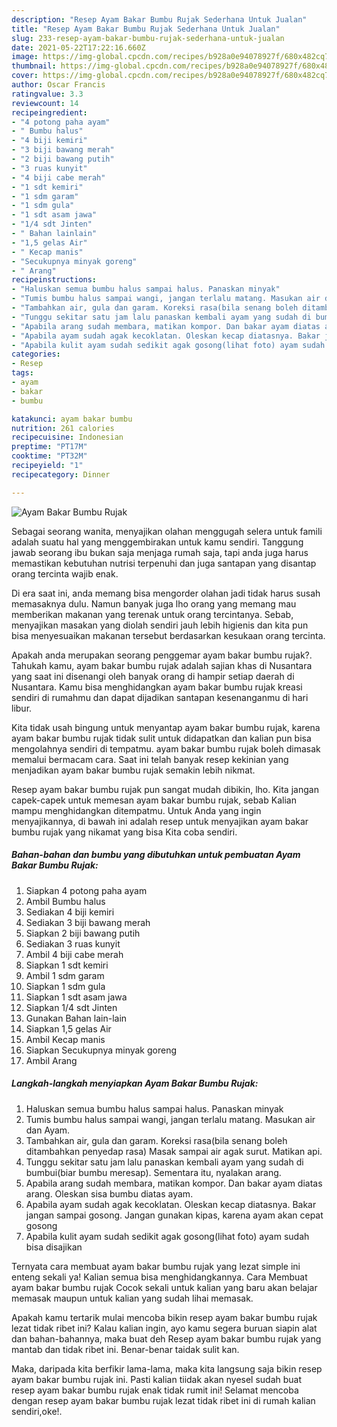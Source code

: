 ```yaml
---
description: "Resep Ayam Bakar Bumbu Rujak Sederhana Untuk Jualan"
title: "Resep Ayam Bakar Bumbu Rujak Sederhana Untuk Jualan"
slug: 233-resep-ayam-bakar-bumbu-rujak-sederhana-untuk-jualan
date: 2021-05-22T17:22:16.660Z
image: https://img-global.cpcdn.com/recipes/b928a0e94078927f/680x482cq70/ayam-bakar-bumbu-rujak-foto-resep-utama.jpg
thumbnail: https://img-global.cpcdn.com/recipes/b928a0e94078927f/680x482cq70/ayam-bakar-bumbu-rujak-foto-resep-utama.jpg
cover: https://img-global.cpcdn.com/recipes/b928a0e94078927f/680x482cq70/ayam-bakar-bumbu-rujak-foto-resep-utama.jpg
author: Oscar Francis
ratingvalue: 3.3
reviewcount: 14
recipeingredient:
- "4 potong paha ayam"
- " Bumbu halus"
- "4 biji kemiri"
- "3 biji bawang merah"
- "2 biji bawang putih"
- "3 ruas kunyit"
- "4 biji cabe merah"
- "1 sdt kemiri"
- "1 sdm garam"
- "1 sdm gula"
- "1 sdt asam jawa"
- "1/4 sdt Jinten"
- " Bahan lainlain"
- "1,5 gelas Air"
- " Kecap manis"
- "Secukupnya minyak goreng"
- " Arang"
recipeinstructions:
- "Haluskan semua bumbu halus sampai halus. Panaskan minyak"
- "Tumis bumbu halus sampai wangi, jangan terlalu matang. Masukan air dan Ayam."
- "Tambahkan air, gula dan garam. Koreksi rasa(bila senang boleh ditambahkan penyedap rasa) Masak sampai air agak surut. Matikan api."
- "Tunggu sekitar satu jam lalu panaskan kembali ayam yang sudah di bumbui(biar bumbu meresap). Sementara itu, nyalakan arang."
- "Apabila arang sudah membara, matikan kompor. Dan bakar ayam diatas arang. Oleskan sisa bumbu diatas ayam."
- "Apabila ayam sudah agak kecoklatan. Oleskan kecap diatasnya. Bakar jangan sampai gosong. Jangan gunakan kipas, karena ayam akan cepat gosong"
- "Apabila kulit ayam sudah sedikit agak gosong(lihat foto) ayam sudah bisa disajikan"
categories:
- Resep
tags:
- ayam
- bakar
- bumbu

katakunci: ayam bakar bumbu 
nutrition: 261 calories
recipecuisine: Indonesian
preptime: "PT17M"
cooktime: "PT32M"
recipeyield: "1"
recipecategory: Dinner

---
```



![Ayam Bakar Bumbu Rujak](https://img-global.cpcdn.com/recipes/b928a0e94078927f/680x482cq70/ayam-bakar-bumbu-rujak-foto-resep-utama.jpg)

Sebagai seorang wanita, menyajikan olahan menggugah selera untuk famili adalah suatu hal yang menggembirakan untuk kamu sendiri. Tanggung jawab seorang ibu bukan saja menjaga rumah saja, tapi anda juga harus memastikan kebutuhan nutrisi terpenuhi dan juga santapan yang disantap orang tercinta wajib enak.

Di era  saat ini, anda memang bisa mengorder olahan jadi tidak harus susah memasaknya dulu. Namun banyak juga lho orang yang memang mau memberikan makanan yang terenak untuk orang tercintanya. Sebab, menyajikan masakan yang diolah sendiri jauh lebih higienis dan kita pun bisa menyesuaikan makanan tersebut berdasarkan kesukaan orang tercinta. 



Apakah anda merupakan seorang penggemar ayam bakar bumbu rujak?. Tahukah kamu, ayam bakar bumbu rujak adalah sajian khas di Nusantara yang saat ini disenangi oleh banyak orang di hampir setiap daerah di Nusantara. Kamu bisa menghidangkan ayam bakar bumbu rujak kreasi sendiri di rumahmu dan dapat dijadikan santapan kesenanganmu di hari libur.

Kita tidak usah bingung untuk menyantap ayam bakar bumbu rujak, karena ayam bakar bumbu rujak tidak sulit untuk didapatkan dan kalian pun bisa mengolahnya sendiri di tempatmu. ayam bakar bumbu rujak boleh dimasak memalui bermacam cara. Saat ini telah banyak resep kekinian yang menjadikan ayam bakar bumbu rujak semakin lebih nikmat.

Resep ayam bakar bumbu rujak pun sangat mudah dibikin, lho. Kita jangan capek-capek untuk memesan ayam bakar bumbu rujak, sebab Kalian mampu menghidangkan ditempatmu. Untuk Anda yang ingin menyajikannya, di bawah ini adalah resep untuk menyajikan ayam bakar bumbu rujak yang nikamat yang bisa Kita coba sendiri.

<!--inarticleads1-->

##### Bahan-bahan dan bumbu yang dibutuhkan untuk pembuatan Ayam Bakar Bumbu Rujak:

1. Siapkan 4 potong paha ayam
1. Ambil  Bumbu halus
1. Sediakan 4 biji kemiri
1. Sediakan 3 biji bawang merah
1. Siapkan 2 biji bawang putih
1. Sediakan 3 ruas kunyit
1. Ambil 4 biji cabe merah
1. Siapkan 1 sdt kemiri
1. Ambil 1 sdm garam
1. Siapkan 1 sdm gula
1. Siapkan 1 sdt asam jawa
1. Siapkan 1/4 sdt Jinten
1. Gunakan  Bahan lain-lain
1. Siapkan 1,5 gelas Air
1. Ambil  Kecap manis
1. Siapkan Secukupnya minyak goreng
1. Ambil  Arang




<!--inarticleads2-->

##### Langkah-langkah menyiapkan Ayam Bakar Bumbu Rujak:

1. Haluskan semua bumbu halus sampai halus. Panaskan minyak
1. Tumis bumbu halus sampai wangi, jangan terlalu matang. Masukan air dan Ayam.
1. Tambahkan air, gula dan garam. Koreksi rasa(bila senang boleh ditambahkan penyedap rasa) Masak sampai air agak surut. Matikan api.
1. Tunggu sekitar satu jam lalu panaskan kembali ayam yang sudah di bumbui(biar bumbu meresap). Sementara itu, nyalakan arang.
1. Apabila arang sudah membara, matikan kompor. Dan bakar ayam diatas arang. Oleskan sisa bumbu diatas ayam.
1. Apabila ayam sudah agak kecoklatan. Oleskan kecap diatasnya. Bakar jangan sampai gosong. Jangan gunakan kipas, karena ayam akan cepat gosong
1. Apabila kulit ayam sudah sedikit agak gosong(lihat foto) ayam sudah bisa disajikan




Ternyata cara membuat ayam bakar bumbu rujak yang lezat simple ini enteng sekali ya! Kalian semua bisa menghidangkannya. Cara Membuat ayam bakar bumbu rujak Cocok sekali untuk kalian yang baru akan belajar memasak maupun untuk kalian yang sudah lihai memasak.

Apakah kamu tertarik mulai mencoba bikin resep ayam bakar bumbu rujak lezat tidak ribet ini? Kalau kalian ingin, ayo kamu segera buruan siapin alat dan bahan-bahannya, maka buat deh Resep ayam bakar bumbu rujak yang mantab dan tidak ribet ini. Benar-benar taidak sulit kan. 

Maka, daripada kita berfikir lama-lama, maka kita langsung saja bikin resep ayam bakar bumbu rujak ini. Pasti kalian tiidak akan nyesel sudah buat resep ayam bakar bumbu rujak enak tidak rumit ini! Selamat mencoba dengan resep ayam bakar bumbu rujak lezat tidak ribet ini di rumah kalian sendiri,oke!.

